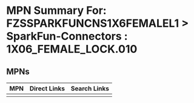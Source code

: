 



# MPN Summary For: FZSSPARKFUNCNS1X6FEMALEL1 > SparkFun-Connectors : 1X06_FEMALE_LOCK.010

## MPNs
  

|MPN|Direct Links|Search Links|
| :--- | :--- | :--- |
||||
